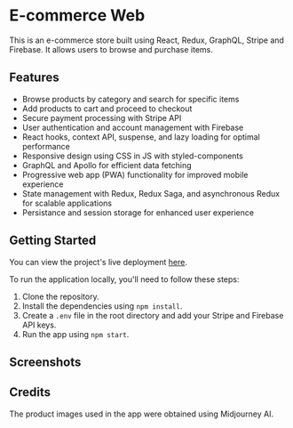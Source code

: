 # E-commerce Web

This is an e-commerce store built using React, Redux, GraphQL, Stripe and Firebase. It allows users to browse and purchase items.

## Features
* Browse products by category and search for specific items
* Add products to cart and proceed to checkout
* Secure payment processing with Stripe API
* User authentication and account management with Firebase
* React hooks, context API, suspense, and lazy loading for optimal performance
* Responsive design using CSS in JS with styled-components
* GraphQL and Apollo for efficient data fetching
* Progressive web app (PWA) functionality for improved mobile experience
* State management with Redux, Redux Saga, and asynchronous Redux for scalable applications
* Persistance and session storage for enhanced user experience

## Getting Started
You can view the project's live deployment [here](https://e-commerce-cyber-store.netlify.app/).

To run the application locally, you'll need to follow these steps:

1. Clone the repository.
2. Install the dependencies using `npm install`.
3. Create a `.env` file in the root directory and add your Stripe and Firebase API keys.
4. Run the app using `npm start`.

## Screenshots

## Credits
The product images used in the app were obtained using Midjourney AI.
